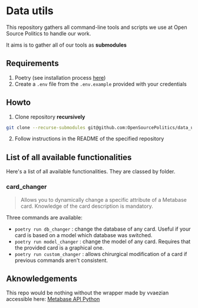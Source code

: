 # Data utils
This repository gathers all command-line tools and scripts we use at Open Source Politics to handle our work.

It aims is to gather all of our tools as **submodules**

## Requirements
1. Poetry (see installation process [here](https://python-poetry.org/docs/#installation))
2. Create a `.env` file from the `.env.example` provided with your credentials

## Howto
1. Clone repository **recursively** 
```bash
git clone --recurse-submodules git@github.com:OpenSourcePolitics/data_utils.git
```
2. Follow instructions in the README of the specified repository

## List of all available functionalities
Here's a list of all available functionalities. They are classed by folder.

### card_changer
> Allows you to dynamically change a specific attribute of a Metabase card. Knowledge of the card description is mandatory.

Three commands are available:
- `poetry run db_changer` : change the database of any card. Useful if your card is based on a model which database was switched.
- `poetry run model_changer` : change the model of any card. Requires that the provided card is a graphical one.
- `poetry run custom_changer` : allows chirurgical modification of a card if previous commands aren't consistent.

## Aknowledgements
This repo would be nothing without the wrapper made by vvaezian accessible here:
[Metabase API Python](https://github.com/vvaezian/metabase_api_python/)